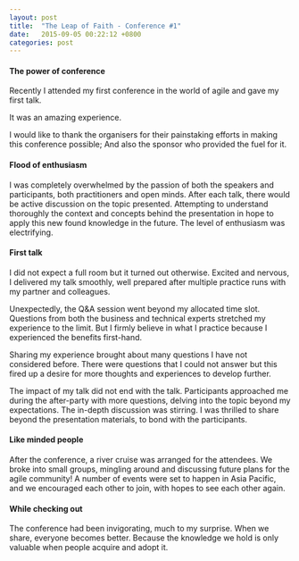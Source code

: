 ```yaml
---
layout: post
title:  "The Leap of Faith - Conference #1"
date:   2015-09-05 00:22:12 +0800
categories: post
---
```

#### The power of conference

Recently I attended my first conference in the world of agile and gave my first talk. 

It was an amazing experience. 

I would like to thank the organisers for their painstaking efforts in making this conference possible; And also the sponsor who provided the fuel for it. 

#### Flood of enthusiasm

I was completely overwhelmed by the passion of both the speakers and participants, both practitioners and open minds. After each talk, there would be active discussion on the topic presented. Attempting to understand thoroughly the context and concepts behind the presentation in hope to apply this new found knowledge in the future. The level of enthusiasm was electrifying. 

#### First talk

I did not expect a full room but it turned out otherwise. Excited and nervous, I delivered my talk smoothly, well prepared after multiple practice runs with my partner and colleagues. 

Unexpectedly, the Q&A session went beyond my allocated time slot. Questions from both the business and technical experts stretched my experience to the limit. But I firmly believe in what I practice because I experienced the benefits first-hand. 

Sharing my experience brought about many questions I have not considered before. There were questions that I could not answer but this fired up a desire for more thoughts and experiences to develop further. 

The impact of my talk did not end with the talk. Participants approached me during the after-party with more questions, delving into the topic beyond my expectations. The in-depth discussion was stirring. I was thrilled to share beyond the presentation materials, to bond with the participants. 

#### Like minded people

After the conference, a river cruise was arranged for the attendees. We broke into small groups, mingling around and discussing future plans for the agile community! A number of events were set to happen in Asia Pacific, and we encouraged each other to join, with hopes to see each other again. 

#### While checking out

The conference had been invigorating, much to my surprise. When we share, everyone becomes better. Because the knowledge we hold is only valuable when people acquire and adopt it. 